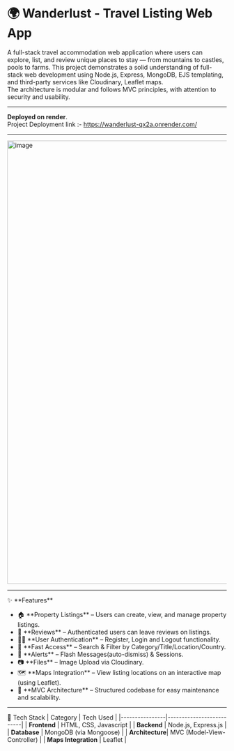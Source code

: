 # 🌍 Wanderlust - Travel Listing Web App
A full-stack travel accommodation web application where users can explore, list, and review unique places to stay — from mountains to castles, pools to farms.
This project demonstrates a solid understanding of full-stack web development using Node.js, Express, MongoDB, EJS templating, and third-party services like Cloudinary, Leaflet maps.   
The architecture is modular and follows MVC principles, with attention to security and usability.
<hr>

**Deployed on render**.<br>
Project Deployment link :- https://wanderlust-qx2a.onrender.com/
<hr>
<img width="1919" height="1017" alt="image" src="https://github.com/user-attachments/assets/338fe96a-fb5c-438f-9d50-8b2d7c801f5f" />
<hr>
✨ **Features**<br>
<ul>
  <li>🏠 **Property Listings** – Users can create, view, and manage property listings.</li>
  <li>📝 **Reviews** – Authenticated users can leave reviews on listings.</li>
  <li>🧑‍💻 **User Authentication** – Register, Login and Logout functionality.</li>
  <li>🔎 **Fast Access** – Search & Filter by Category/Title/Location/Country.</li>
  <li>🔐 **Alerts** – Flash Messages(auto-dismiss) & Sessions.</li>
  <li>📷 **Files** – Image Upload via Cloudinary.</li>
  <li>🗺️ **Maps Integration** – View listing locations on an interactive map (using Leaflet).</li>
  <li>🧭 **MVC Architecture** – Structured codebase for easy maintenance and scalability.</li>
</ul>
<hr>

🧱 Tech Stack
| Category        | Tech Used                |
|----------------|--------------------------|
| **Frontend**    | HTML, CSS, Javascript                 |
| **Backend**     | Node.js, Express.js      |
| **Database**    | MongoDB (via Mongoose)   |
| **Architecture**| MVC (Model-View-Controller) |
| **Maps Integration** | Leaflet   |

